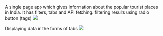 A single page app which gives information about the popular tourist places in India.
It has filters, tabs and API fetching.
filtering results using radio button (tags) 
![](filter12.gif)

Displaying data in the forms of tabs
![](details.gif)